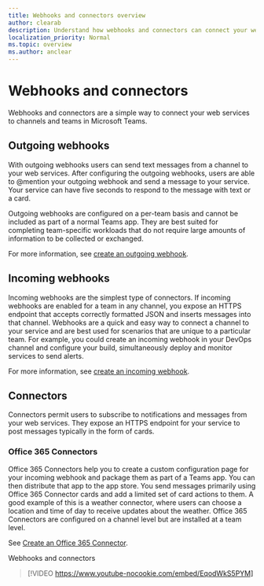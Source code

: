 ```yaml
---
title: Webhooks and connectors overview
author: clearab
description: Understand how webhooks and connectors can connect your web services to the Teams client.
localization_priority: Normal
ms.topic: overview
ms.author: anclear
---
```

# Webhooks and connectors

Webhooks and connectors are a simple way to connect your web services to channels and teams in Microsoft Teams.

## Outgoing webhooks

With outgoing webhooks users can send text messages from a channel to your web services. After configuring the outgoing webhooks, users are able to @mention your outgoing webhook and send a message to your service. Your service can have five seconds to respond to the message with text or a card.

Outgoing webhooks are configured on a per-team basis and cannot be included as part of a normal Teams app. They are best suited for completing team-specific workloads that do not require large amounts of information to be collected or exchanged.

For more information, see [create an outgoing webhook](~/webhooks-and-connectors/how-to/add-outgoing-webhook.md).

## Incoming webhooks

Incoming webhooks are the simplest type of connectors. If incoming webhooks are enabled for a team in any channel, you expose an HTTPS endpoint that accepts correctly formatted JSON and inserts messages into that channel. Webhooks are a quick and easy way to connect a channel to your service and are best used for scenarios that are unique to a particular team. For example, you could create an incoming webhook in your DevOps channel and configure your build, simultaneously deploy and monitor services to send alerts.

For more information, see [create an incoming webhook](~/webhooks-and-connectors/how-to/add-incoming-webhook.md).

## Connectors

Connectors permit users to subscribe to notifications and messages from your web services. They expose an HTTPS endpoint for your service to post messages typically in the form of cards.

### Office 365 Connectors

Office 365 Connectors help you to create a custom configuration page for your incoming webhook and package them as part of a Teams app. You can then distribute that app to the app store. You send messages primarily using Office 365 Connector cards and add a limited set of card actions to them. A good example of this is a weather connector, where users can choose a location and time of day to receive updates about the weather. Office 365 Connectors are configured on a channel level but are installed at a team level.

See [Create an Office 365 Connector](~/webhooks-and-connectors/how-to/connectors-creating.md).

Webhooks and connectors
> [!VIDEO https://www.youtube-nocookie.com/embed/EqodWkS5PYM]
